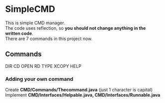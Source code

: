 # SimpleCMD
This is simple CMD manager.   
The code uses reflection, so <strong>you should not change anything in the written code</strong>.  
There are 7 commands in this project now. 

## Commands
DIR
CD
OPEN
RD
TYPE
XCOPY
HELP

### Adding your own command
Create      <strong>CMD/Commands/Thecommand.java</strong> (just 1 character is capital)   
Implement   <strong>CMD/Interfaces/Helpable.java, CMD/Interfaces/Runnable.java</strong>
